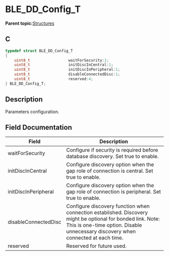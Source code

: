 # BLE\_DD\_Config\_T

**Parent topic:**[Structures](GUID-B7B198D6-037B-468B-9A14-943F83191073.md)

## C

```c
typedef struct BLE_DD_Config_T
{
    uint8_t                 waitForSecurity:1;
    uint8_t                 initDiscInCentral:1;
    uint8_t                 initDiscInPeripheral:1;
    uint8_t                 disableConnectedDisc:1;
    uint8_t                 reserved:4;
} BLE_DD_Config_T;
```

## Description

Parameters configuration.

## Field Documentation

|Field|Description|
|-----|-----------|
|waitForSecurity|Configure if security is required before database discovery. Set true to enable.|
|initDiscInCentral|Configure discovery option when the gap role of connection is central. Set true to enable.|
|initDiscInPeripheral|Configure discovery option when the gap role of connection is peripheral. Set true to enable.|
|disableConnectedDisc|Configure discovery function when connection established. Discovery might be optional for bonded link. Note: This is one-time option. Disable unnecessary discovery when connected at each time.|
|reserved|Reserved for future used.|

